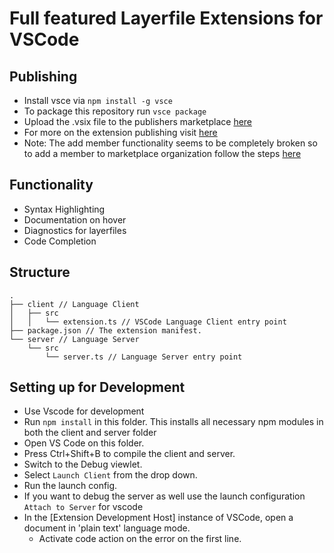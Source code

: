 # Full featured Layerfile Extensions for VSCode

## Publishing
- Install vsce via `npm install -g vsce`
- To package this repository run `vsce package`
- Upload the .vsix file to the publishers marketplace [here](https://marketplace.visualstudio.com/manage/publishers/webappio)
- For more on the extension publishing visit [here](https://code.visualstudio.com/api/working-with-extensions/publishing-extension)
- Note: The add member functionality seems to be completely broken so to add a member to marketplace organization follow the steps [here](https://github.com/microsoft/vsmarketplace/issues/109#issuecomment-997722046 )

## Functionality
- Syntax Highlighting
- Documentation on hover
- Diagnostics for layerfiles
- Code Completion

## Structure
```
.
├── client // Language Client
│   ├── src
│   │   └── extension.ts // VSCode Language Client entry point
├── package.json // The extension manifest.
└── server // Language Server
    └── src
        └── server.ts // Language Server entry point
```
## Setting up for Development
- Use Vscode for development
- Run `npm install` in this folder. This installs all necessary npm modules in both the client and server folder
- Open VS Code on this folder.
- Press Ctrl+Shift+B to compile the client and server.
- Switch to the Debug viewlet.
- Select `Launch Client` from the drop down.
- Run the launch config.
- If you want to debug the server as well use the launch configuration `Attach to Server` for vscode
- In the [Extension Development Host] instance of VSCode, open a document in 'plain text' language mode.
  - Activate code action on the error on the first line.